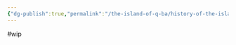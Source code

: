 ```yaml
---
{"dg-publish":true,"permalink":"/the-island-of-q-ba/history-of-the-island/the-gods-of-the-island/the-four-cardinal-gods/tamara/"}
---
```


#wip 